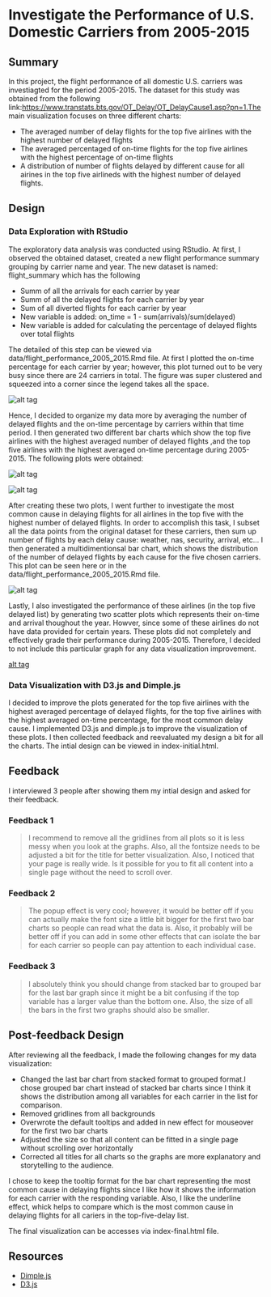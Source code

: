 # Investigate the Performance of U.S. Domestic Carriers from 2005-2015

## Summary 

In this project, the flight performance of all domestic U.S. carriers was investiagted for the period 2005-2015. The dataset for this study was obtained from the following link:https://www.transtats.bts.gov/OT_Delay/OT_DelayCause1.asp?pn=1.The main visualization focuses on three different charts:
+ The averaged number of delay flights for the top five airlines with the highest number of delayed flights
+ The averaged percentaged of on-time flights for the top five airlines with the highest percentage of on-time flights
+ A distribution of number of flights delayed by different cause for all airines in the top five airlineds with the highest number of delayed flights.  

## Design 

### Data Exploration with RStudio 

The exploratory data analysis was conducted using RStudio. At first, I observed the obtained dataset, created a new flight performance summary grouping by carrier name and year. The new dataset is named: flight_summary which has the following 
+ Summ of all the arrivals for each carrier by year
+ Summ of all the delayed flights for each carrier by year
+ Sum of all diverted flights for each carrier by year
+ New variable is added: on_time = 1 - sum(arrivals)/sum(delayed)
+ New variable is added for calculating the percentage of delayed flights over total flights

The detailed of this step can be viewed via data/flight_performance_2005_2015.Rmd file. At first I plotted the on-time percentage for each carrier by year; however, this plot turned out to be very busy since there are 24 carriers in total. The figure was super clustered and squeezed into a corner since the legend takes all the space.

![alt tag](https://github.com/HuongIvyNguyen/flight_performance/blob/master/figures/pic1.png)

Hence, I decided to organize my data more by averaging the number of delayed flights and the on-time percentage by carriers within that time period. I then generated two different bar charts which show the top five airlines with the highest averaged number of delayed flights ,and the top five airlines with the highest averaged on-time percentage during 2005-2015. The following plots were obtained: 

![alt tag](https://github.com/HuongIvyNguyen/flight_performance/blob/master/figures/pic2.png)

![alt tag](https://github.com/HuongIvyNguyen/flight_performance/blob/master/figures/pic3.png)

After creating these two plots, I went further to investigate the most common cause in delaying flights for all airlines in the top five with the highest number of delayed flights. In order to accomplish this task, I subset all the data points from the original dataset for these carriers, then sum up number of flights by each delay cause: weather, nas, security, arrival, etc... I then generated a multidimentionsal bar chart, which shows the distribution of the number of delayed flights by each cause for the five chosen carriers. This plot can be seen here or in the data/flight_performance_2005_2015.Rmd file. 

![alt tag](https://github.com/HuongIvyNguyen/flight_performance/blob/master/figures/pic4.png) 

Lastly, I also investigated the performance of these airlines (in the top five delayed list) by generating two scatter plots which represents their on-time and arrival thoughout the year. Howver, since some of these airlines do not have data provided for certain years. These plots did not completely and effectively grade their performance during 2005-2015. Therefore, I decided to not include this particular graph for any data visualization improvement. 

[alt tag](https://github.com/HuongIvyNguyen/flight_performance/blob/master/figures/pic5.png)

### Data Visualization with D3.js and Dimple.js
I decided to improve the plots generated for the top five airlines with the highest averaged percentage of delayed flights, for the top five airlines with the highest averaged on-time percentage, for the most common delay cause. I implemented D3.js and dimple.js to improve the visualization of these plots. I then collected feedback and reevaluated my design a bit for all the charts. The intial design can be viewed in index-initial.html.

## Feedback
 I interviewed 3 people after showing them my intial design and asked for their feedback. 

### Feedback 1
> I recommend to remove all the gridlines from all plots so it is less messy when you look at the graphs. Also, all the fontsize needs to be adjusted a bit for the title for better visualization. Also, I noticed that your page is really wide. Is it possible for you to fit all content into a single page without the need to scroll over. 

### Feedback 2
> The popup effect is very cool; however, it would be better off if you can actually make the font size a little bit bigger for the first two bar charts so people can read what the data is. Also, it probably will be better off if you can add in some other effects that can isolate the bar for each carrier so people can pay attention to each individual case. 

### Feedback 3
> I absolutely think you should change from stacked bar to grouped bar for the last bar graph since it might be a bit confusing if the top variable has a larger value than the bottom one. Also, the size of all the bars in the first two graphs should also be smaller. 

## Post-feedback Design
After reviewing all the feedback, I made the following changes for my data visualization: 
+ Changed the last bar chart from stacked format to grouped format.I chose grouped bar chart instead of stacked bar charts since I think it shows the distribution among all variables for each carrier in the list for comparison. 
+ Removed gridlines from all backgrounds
+ Overwrote the default tooltips and added in new effect for mouseover for the first two bar charts
+ Adjusted the size so that all content can be fitted in a single page without scrolling over horizontally
+ Corrected all titles for all charts so the graphs are more explanatory and storytelling to the audience. 

I chose to keep the tooltip format for the bar chart representing the most common cause in delaying flights since I like how it shows the information for each carrier with the responding variable. Also, I like the underline effect, whick helps to compare which is the most common cause in delaying flights for all cariers in the top-five-delay list. 

The final visualization can be accesses via index-final.html file.



## Resources
+ [Dimple.js](http://dimplejs.org/)
+ [D3.js](https://d3js.org/)
